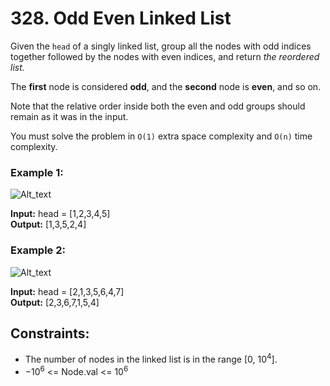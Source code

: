 # 328. Odd Even Linked List

Given the `head` of a singly linked list, group all the nodes with odd indices together followed by the nodes with even indices, and return *the reordered list.*

The **first** node is considered **odd**, and the **second** node is **even**, and so on.

Note that the relative order inside both the even and odd groups should remain as it was in the input.

You must solve the problem in `O(1)` extra space complexity and `O(n)` time complexity.

### Example 1:
![Alt_text](https://assets.leetcode.com/uploads/2021/03/10/oddeven-linked-list.jpg)

**Input:** head = [1,2,3,4,5]  
**Output:** [1,3,5,2,4]

### Example 2:
![Alt_text](https://assets.leetcode.com/uploads/2021/03/10/oddeven2-linked-list.jpg)

**Input:** head = [2,1,3,5,6,4,7]  
**Output:** [2,3,6,7,1,5,4]  
 
## Constraints:
- The number of nodes in the linked list is in the range [0, $10^4$].
- $-10^6$ <= Node.val <= $10^6$